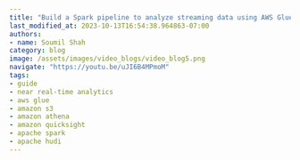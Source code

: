 ```yaml
---
title: "Build a Spark pipeline to analyze streaming data using AWS Glue, Apache Hudi, S3 and Athena"
last_modified_at: 2023-10-13T16:54:38.964863-07:00
authors:
- name: Soumil Shah
category: blog
image: /assets/images/video_blogs/video_blog5.png
navigate: "https://youtu.be/uJI6B4MPmoM"
tags:
- guide
- near real-time analytics
- aws glue
- amazon s3
- amazon athena
- amazon quicksight
- apache spark
- apache hudi
---
```

